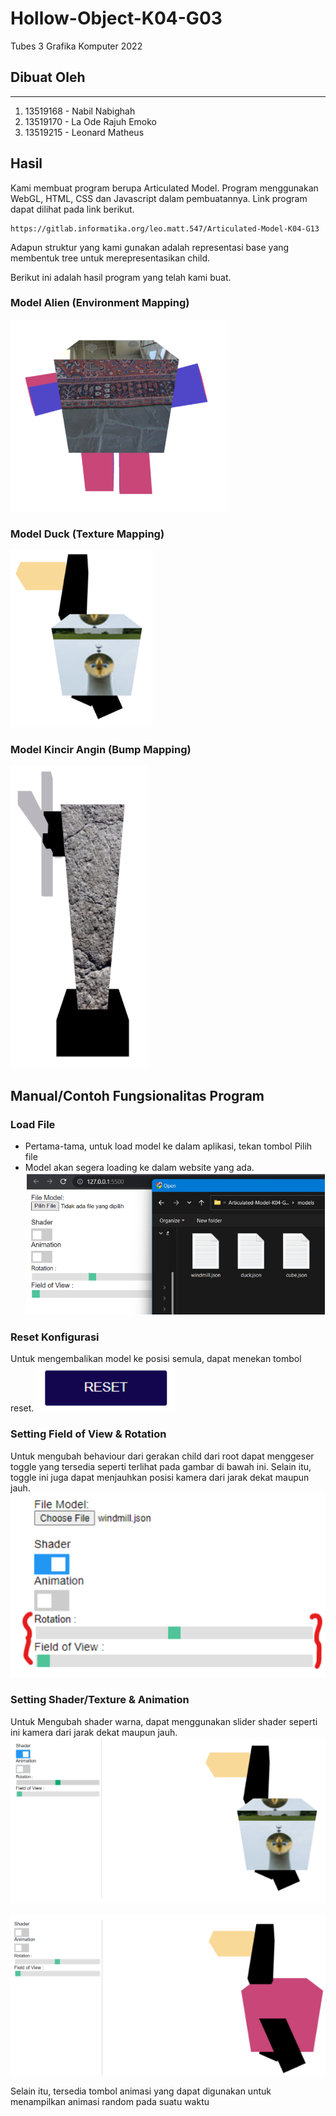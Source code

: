 # Hollow-Object-K04-G03

Tubes 3 Grafika Komputer 2022

## Dibuat Oleh

<hr/>

1. 13519168 - Nabil Nabighah
2. 13519170 - La Ode Rajuh Emoko
3. 13519215 - Leonard Matheus

## Hasil

Kami membuat program berupa Articulated Model. Program menggunakan WebGL, HTML, CSS dan Javascript dalam pembuatannya. Link program dapat dilihat pada link berikut.

```
https://gitlab.informatika.org/leo.matt.547/Articulated-Model-K04-G13
```

Adapun struktur yang kami gunakan adalah representasi base yang membentuk tree untuk merepresentasikan child.

Berikut ini adalah hasil program yang telah kami buat.

### Model Alien (Environment Mapping)

<img src="asset/alien.png"></img>

### Model Duck (Texture Mapping)

<img src="asset/duck.png"></img>

### Model Kincir Angin (Bump Mapping)

<img src="asset/kincir.png"></img>

## Manual/Contoh Fungsionalitas Program

### Load File

- Pertama-tama, untuk load model ke dalam aplikasi, tekan tombol Pilih file
- Model akan segera loading ke dalam website yang ada.
  <img src="asset/load.png"></img>

### Reset Konfigurasi

Untuk mengembalikan model ke posisi semula, dapat menekan tombol reset.
<img src="asset/reset.png"></img>

### Setting Field of View & Rotation

Untuk mengubah behaviour dari gerakan child dari root dapat menggeser toggle yang tersedia seperti terlihat pada gambar di bawah ini. Selain itu, toggle ini juga dapat menjauhkan posisi kamera dari jarak dekat maupun jauh.
<img src="asset/setting.png"></img>

### Setting Shader/Texture & Animation

Untuk Mengubah shader warna, dapat menggunakan slider shader seperti ini kamera dari jarak dekat maupun jauh.
<img src="asset/shader1.png"></img>

<img src="asset/shader2.png"></img>

Selain itu, tersedia tombol animasi yang dapat digunakan untuk menampilkan animasi random pada suatu waktu
